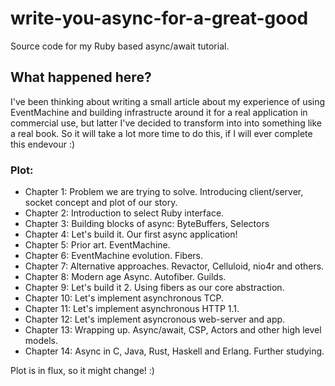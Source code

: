 # write-you-async-for-a-great-good
Source code for my Ruby based async/await tutorial.

## What happened here?
I've been thinking about writing a small article about my experience of using EventMachine and building infrastructe around it for a real application in commercial use, but latter I've decided to transform into into something like a real book. So it will take a lot more time to do this, if I will ever complete this endevour :) 

### Plot:

- Chapter 1: Problem we are trying to solve. Introducing client/server, socket concept and plot of our story.
- Chapter 2: Introduction to select Ruby interface.
- Chapter 3: Building blocks of async: ByteBuffers, Selectors
- Chapter 4: Let's build it. Our first async application!
- Chapter 5: Prior art. EventMachine.
- Chapter 6: EventMachine evolution. Fibers.
- Chapter 7: Alternative approaches. Revactor, Celluloid, nio4r and others.
- Chapter 8: Modern age Async. Autofiber. Guilds.
- Chapter 9: Let's build it 2. Using fibers as our core abstraction.
- Chapter 10: Let's implement asynchronous TCP.
- Chapter 11: Let's implement asynchronous HTTP 1.1.
- Chapter 12: Let's implement asyncronous web-server and app.
- Chapter 13: Wrapping up. Async/await, CSP, Actors and other high level models.
- Chapter 14: Async in C, Java, Rust, Haskell and Erlang. Further studying.

Plot is in flux, so it might change! :)
